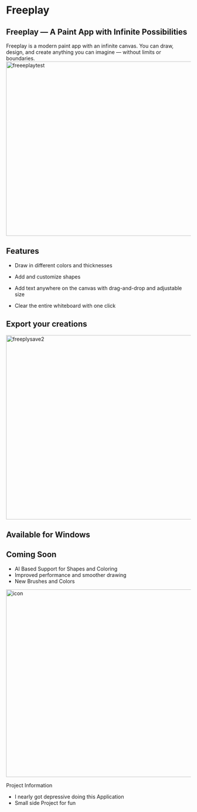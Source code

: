 # Freeplay

## Freeplay — A Paint App with Infinite Possibilities

Freeplay is a modern paint app with an infinite canvas. You can draw, design, and create anything you can imagine — without limits or boundaries.
<img width="952" height="476" alt="freeeplaytest" src="https://github.com/user-attachments/assets/ee956a91-b167-4629-85e5-81474fbf6a8e" />
## Features

- Draw in different colors and thicknesses

- Add and customize shapes

- Add text anywhere on the canvas with drag-and-drop and adjustable size

- Clear the entire whiteboard with one click


## Export your creations
<img width="958" height="503" alt="freeplysave2" src="https://github.com/user-attachments/assets/2a13606a-6158-4a20-9c30-00ffa3b150d6" />

## Available for Windows

## Coming Soon
- AI Based Support for Shapes and Coloring
- Improved performance and smoother drawing
- New Brushes and Colors


<img width="512" height="512" alt="icon" src="https://github.com/user-attachments/assets/0636b375-7e53-4334-be7e-36ac440ffe5a" />

Project Information

- I nearly got depressive doing this Application
- Small side Project for fun 
